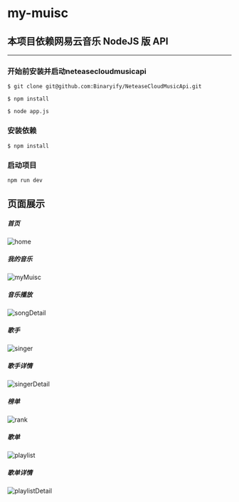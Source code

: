 my-muisc
========

## 本项目依赖网易云音乐 NodeJS 版 API
-----------------------

### 开始前安装并启动neteasecloudmusicapi
```
$ git clone git@github.com:Binaryify/NeteaseCloudMusicApi.git
```
```
$ npm install
```
```
$ node app.js   
```

### 安装依赖
```
$ npm install
```
### 启动项目
```
npm run dev
```

## 页面展示

##### 首页

![home](https://user-images.githubusercontent.com/73942137/130253113-4ed03040-9a1c-45cd-8c93-3aa8f428223a.jpeg)

##### 我的音乐

![myMuisc](https://user-images.githubusercontent.com/73942137/130256442-b358b715-fb24-463f-9cf2-b004764e103c.jpeg)

##### 音乐播放

![songDetail](https://user-images.githubusercontent.com/73942137/130254843-86ee7f54-c506-46ea-8795-ce3770d19e77.jpeg)

##### 歌手

![singer](https://user-images.githubusercontent.com/73942137/130254665-dc8fe29d-d041-4f69-bdd0-79414998ae6a.jpeg)

##### 歌手详情

![singerDetail](https://user-images.githubusercontent.com/73942137/130255051-d2999dc3-6909-4e5c-82fd-c1365f985347.jpeg)


##### 榜单

![rank](https://user-images.githubusercontent.com/73942137/130254753-dbfd2a99-6dc9-4c8d-b15c-abb6dd2b3361.jpeg)

##### 歌单

![playlist](https://user-images.githubusercontent.com/73942137/130254884-649d5bcd-d2ad-4fa4-acaf-70948f56dba7.jpeg)

##### 歌单详情

![playlistDetail](https://user-images.githubusercontent.com/73942137/130254955-f3a45168-bf47-4c40-a127-eb8139016876.jpeg)





